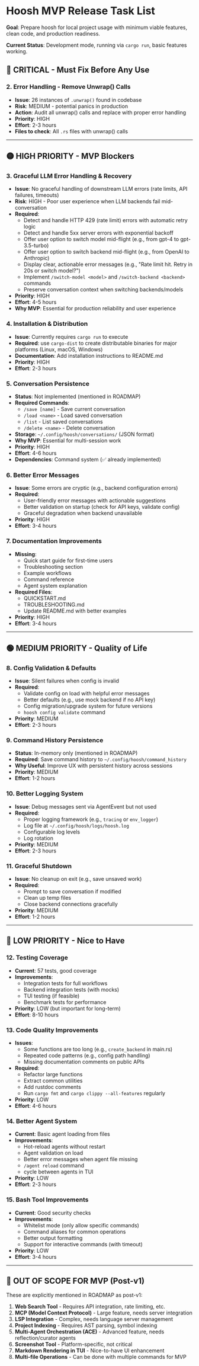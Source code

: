# Hoosh MVP Release Task List

**Goal**: Prepare hoosh for local project usage with minimum viable features, clean code, and production readiness.

**Current Status**: Development mode, running via `cargo run`, basic features working.

## 🔴 CRITICAL - Must Fix Before Any Use

### 2. Error Handling - Remove Unwrap() Calls

- **Issue**: 26 instances of `.unwrap()` found in codebase
- **Risk**: MEDIUM - potential panics in production
- **Action**: Audit all unwrap() calls and replace with proper error handling
- **Priority**: HIGH
- **Effort**: 2-3 hours
- **Files to check**: All `.rs` files with unwrap() calls

---

## 🟡 HIGH PRIORITY - MVP Blockers

### 3. Graceful LLM Error Handling & Recovery

- **Issue**: No graceful handling of downstream LLM errors (rate limits, API failures, timeouts)
- **Risk**: HIGH - Poor user experience when LLM backends fail mid-conversation
- **Required**:
    - Detect and handle HTTP 429 (rate limit) errors with automatic retry logic
    - Detect and handle 5xx server errors with exponential backoff
    - Offer user option to switch model mid-flight (e.g., from gpt-4 to gpt-3.5-turbo)
    - Offer user option to switch backend mid-flight (e.g., from OpenAI to Anthropic)
    - Display clear, actionable error messages (e.g., "Rate limit hit. Retry in 20s or switch model?")
    - Implement `/switch-model <model>` and `/switch-backend <backend>` commands
    - Preserve conversation context when switching backends/models
- **Priority**: HIGH
- **Effort**: 4-5 hours
- **Why MVP**: Essential for production reliability and user experience

### 4. Installation & Distribution

- **Issue**: Currently requires `cargo run` to execute
- **Required**: use `cargo-dist` to create distributable binaries for major platforms (Linux, macOS, Windows)
- **Documentation**: Add installation instructions to README.md
- **Priority**: HIGH
- **Effort**: 2-3 hours

### 5. Conversation Persistence

- **Status**: Not implemented (mentioned in ROADMAP)
- **Required Commands**:
    - `/save [name]` - Save current conversation
    - `/load <name>` - Load saved conversation
    - `/list` - List saved conversations
    - `/delete <name>` - Delete conversation
- **Storage**: `~/.config/hoosh/conversations/` (JSON format)
- **Why MVP**: Essential for multi-session work
- **Priority**: HIGH
- **Effort**: 4-6 hours
- **Dependencies**: Command system (✅ already implemented)

### 6. Better Error Messages

- **Issue**: Some errors are cryptic (e.g., backend configuration errors)
- **Required**:
    - User-friendly error messages with actionable suggestions
    - Better validation on startup (check for API keys, validate config)
    - Graceful degradation when backend unavailable
- **Priority**: HIGH
- **Effort**: 3-4 hours

### 7. Documentation Improvements

- **Missing**:
    - Quick start guide for first-time users
    - Troubleshooting section
    - Example workflows
    - Command reference
    - Agent system explanation
- **Required Files**:
    - QUICKSTART.md
    - TROUBLESHOOTING.md
    - Update README.md with better examples
- **Priority**: HIGH
- **Effort**: 3-4 hours

---

## 🟢 MEDIUM PRIORITY - Quality of Life

### 8. Config Validation & Defaults

- **Issue**: Silent failures when config is invalid
- **Required**:
    - Validate config on load with helpful error messages
    - Better defaults (e.g., use mock backend if no API key)
    - Config migration/upgrade system for future versions
    - `hoosh config validate` command
- **Priority**: MEDIUM
- **Effort**: 2-3 hours

### 9. Command History Persistence

- **Status**: In-memory only (mentioned in ROADMAP)
- **Required**: Save command history to `~/.config/hoosh/command_history`
- **Why Useful**: Improve UX with persistent history across sessions
- **Priority**: MEDIUM
- **Effort**: 1-2 hours

### 10. Better Logging System

- **Issue**: Debug messages sent via AgentEvent but not used
- **Required**:
    - Proper logging framework (e.g., `tracing` or `env_logger`)
    - Log file at `~/.config/hoosh/logs/hoosh.log`
    - Configurable log levels
    - Log rotation
- **Priority**: MEDIUM
- **Effort**: 2-3 hours

### 11. Graceful Shutdown

- **Issue**: No cleanup on exit (e.g., save unsaved work)
- **Required**:
    - Prompt to save conversation if modified
    - Clean up temp files
    - Close backend connections gracefully
- **Priority**: MEDIUM
- **Effort**: 1-2 hours

---

## 🔵 LOW PRIORITY - Nice to Have

### 12. Testing Coverage

- **Current**: 57 tests, good coverage
- **Improvements**:
    - Integration tests for full workflows
    - Backend integration tests (with mocks)
    - TUI testing (if feasible)
    - Benchmark tests for performance
- **Priority**: LOW (but important for long-term)
- **Effort**: 8-10 hours

### 13. Code Quality Improvements

- **Issues**:
    - Some functions are too long (e.g., `create_backend` in main.rs)
    - Repeated code patterns (e.g., config path handling)
    - Missing documentation comments on public APIs
- **Required**:
    - Refactor large functions
    - Extract common utilities
    - Add rustdoc comments
    - Run `cargo fmt` and `cargo clippy --all-features` regularly
- **Priority**: LOW
- **Effort**: 4-6 hours

### 14. Better Agent System

- **Current**: Basic agent loading from files
- **Improvements**:
    - Hot-reload agents without restart
    - Agent validation on load
    - Better error messages when agent file missing
    - `/agent reload` command
    - cycle between agents in TUI
- **Priority**: LOW
- **Effort**: 2-3 hours

### 15. Bash Tool Improvements

- **Current**: Good security checks
- **Improvements**:
    - Whitelist mode (only allow specific commands)
    - Command aliases for common operations
    - Better output formatting
    - Support for interactive commands (with timeout)
- **Priority**: LOW
- **Effort**: 3-4 hours

---

## 🚫 OUT OF SCOPE FOR MVP (Post-v1)

These are explicitly mentioned in ROADMAP as post-v1:

1. **Web Search Tool** - Requires API integration, rate limiting, etc.
2. **MCP (Model Context Protocol)** - Large feature, needs server integration
3. **LSP Integration** - Complex, needs language server management
4. **Project Indexing** - Requires AST parsing, symbol indexing
5. **Multi-Agent Orchestration (ACE)** - Advanced feature, needs reflection/curator agents
6. **Screenshot Tool** - Platform-specific, not critical
7. **Markdown Rendering in TUI** - Nice-to-have UI enhancement
8. **Multi-file Operations** - Can be done with multiple commands for MVP
